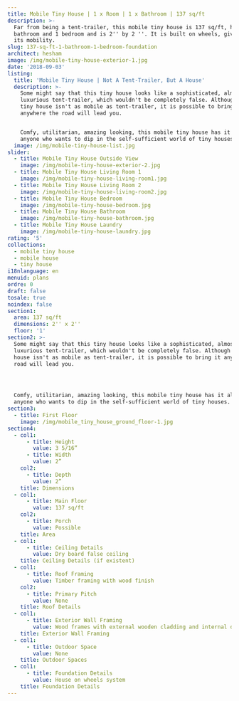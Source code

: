 ```yaml
---
title: Mobile Tiny House | 1 x Room | 1 x Bathroom | 137 sq/ft
description: >-
  Far from being a tent-trailer, this mobile tiny house is 137 sq/ft, has 1
  bathroom and 1 bedroom and is 2'' by 2 ''. It is built on wheels, giving it
  its mobility.
slug: 137-sq-ft-1-bathroom-1-bedroom-foundation
architect: hesham
image: /img/mobile-tiny-house-exterior-1.jpg
date: '2018-09-03'
listing:
  title: 'Mobile Tiny House | Not A Tent-Trailer, But A House'
  description: >-
    Some might say that this tiny house looks like a sophisticated, almost
    luxurious tent-trailer, which wouldn't be completely false. Although this
    tiny house isn't as mobile as tent-trailer, it is possible to bring it
    anywhere the road will lead you. 


    Comfy, utilitarian, amazing looking, this mobile tiny house has it all for
    anyone who wants to dip in the self-sufficient world of tiny houses. 
  image: /img/mobile-tiny-house-list.jpg
slider:
  - title: Mobile Tiny House Outside View
    image: /img/mobile-tiny-house-exterior-2.jpg
  - title: Mobile Tiny House Living Room 1
    image: /img/mobile-tiny-house-living-room1.jpg
  - title: Mobile Tiny House Living Room 2
    image: /img/mobile-tiny-house-living-room2.jpg
  - title: Mobile Tiny House Bedroom
    image: /img/mobile-tiny-house-bedroom.jpg
  - title: Mobile Tiny House Bathroom
    image: /img/mobile-tiny-house-bathroom.jpg
  - title: Mobile Tiny House Laundry
    image: /img/mobile-tiny-house-laundry.jpg
rating: '5'
collections:
  - mobile tiny house
  - mobile house
  - tiny house
i18nlanguage: en
menuid: plans
ordre: 0
draft: false
tosale: true
noindex: false
section1:
  area: 137 sq/ft
  dimensions: 2'' x 2''
  floor: '1'
section2: >-
  Some might say that this tiny house looks like a sophisticated, almost
  luxurious tent-trailer, which wouldn't be completely false. Although this tiny
  house isn't as mobile as tent-trailer, it is possible to bring it anywhere the
  road will lead you. 




  Comfy, utilitarian, amazing looking, this mobile tiny house has it all for
  anyone who wants to dip in the self-sufficient world of tiny houses.
section3:
  - title: First Floor
    image: /img/mobile_tiny_house_ground_floor-1.jpg
section4:
  - col1:
      - title: Height
        value: 3 5/16”
      - title: Width
        value: 2”
    col2:
      - title: Depth
        value: 2”
    title: Dimensions
  - col1:
      - title: Main Floor
        value: 137 sq/ft
    col2:
      - title: Porch
        value: Possible
    title: Area
  - col1:
      - title: Ceiling Details
        value: Dry board false ceiling
    title: Ceiling Details (if existent)
  - col1:
      - title: Roof Framing
        value: Timber framing with wood finish
    col2:
      - title: Primary Pitch
        value: None
    title: Roof Details
  - col1:
      - title: Exterior Wall Framing
        value: Wood frames with external wooden cladding and internal dryboards walls
    title: Exterior Wall Framing
  - col1:
      - title: Outdoor Space
        value: None
    title: Outdoor Spaces
  - col1:
      - title: Foundation Details
        value: House on wheels system
    title: Foundation Details
---
```


